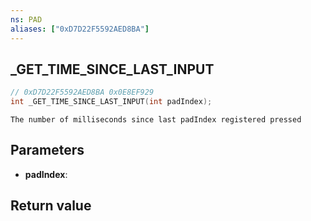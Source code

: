 ```yaml
---
ns: PAD
aliases: ["0xD7D22F5592AED8BA"]
---
```

## _GET_TIME_SINCE_LAST_INPUT

```c
// 0xD7D22F5592AED8BA 0x0E8EF929
int _GET_TIME_SINCE_LAST_INPUT(int padIndex);
```

```
The number of milliseconds since last padIndex registered pressed
```

## Parameters
* **padIndex**: 

## Return value
